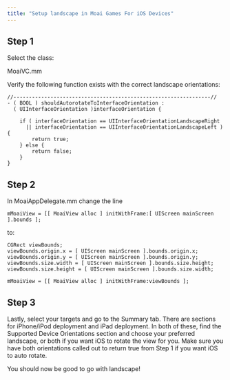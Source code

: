 ```yaml
---
title: "Setup landscape in Moai Games For iOS Devices"
---
```


Step 1
------

Select the class:

MoaiVC.mm

Verify the following function exists with the correct landscape orientations:

```objc
//----------------------------------------------------------------//
- ( BOOL ) shouldAutorotateToInterfaceOrientation :
  ( UIInterfaceOrientation )interfaceOrientation {

    if ( interfaceOrientation == UIInterfaceOrientationLandscapeRight 
      || interfaceOrientation == UIInterfaceOrientationLandscapeLeft ) {
        return true;
    } else {
        return false;
    }
}
```

Step 2
------

In MoaiAppDelegate.mm change the line

```
mMoaiView = [[ MoaiView alloc ] initWithFrame:[ UIScreen mainScreen ].bounds ];
```
to:

```objc
CGRect viewBounds;
viewBounds.origin.x = [ UIScreen mainScreen ].bounds.origin.x;
viewBounds.origin.y = [ UIScreen mainScreen ].bounds.origin.y;
viewBounds.size.width = [ UIScreen mainScreen ].bounds.size.height;
viewBounds.size.height = [ UIScreen mainScreen ].bounds.size.width;
       
mMoaiView = [[ MoaiView alloc ] initWithFrame:viewBounds ];
```

Step 3
------

Lastly, select your targets and go to the Summary tab. There are sections for iPhone/iPod deployment and iPad deployment. In both of these, find the Supported Device Orientations section and choose your preferred landscape, or both if you want iOS to rotate the view for you. Make sure you have both orientations called out to return true from Step 1 if you want iOS to auto rotate.

You should now be good to go with landscape!

